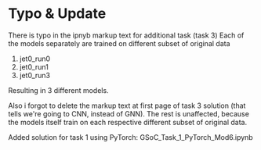 # Typo & Update
There is typo in the ipnyb markup text for additional task (task 3)
Each of the models separately are trained on different subset of original data

1. jet0_run0
2. jet0_run1
3. jet0_run3

Resulting in 3 different models.

Also i forgot to delete the markup text at first page of task 3 solution (that tells we're going to CNN, instead of GNN).
The rest is unaffected, because the models itself train on each respective different subset of original data.

Added solution for task 1 using PyTorch: GSoC_Task_1_PyTorch_Mod6.ipynb
